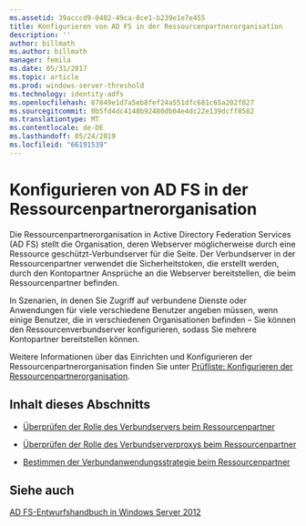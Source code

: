 ```yaml
---
ms.assetid: 39acccd9-0402-49ca-8ce1-b239e1e7e455
title: Konfigurieren von AD FS in der Ressourcenpartnerorganisation
description: ''
author: billmath
ms.author: billmath
manager: femila
ms.date: 05/31/2017
ms.topic: article
ms.prod: windows-server-threshold
ms.technology: identity-adfs
ms.openlocfilehash: 87849e1d7a5eb8fef24a551dfc681c65a202f027
ms.sourcegitcommit: 0b5fd4dc4148b92480db04e4dc22e139dcff8582
ms.translationtype: MT
ms.contentlocale: de-DE
ms.lasthandoff: 05/24/2019
ms.locfileid: "66191539"
---
```

# <a name="deploying-ad-fs-in-the-resource-partner-organization"></a>Konfigurieren von AD FS in der Ressourcenpartnerorganisation

Die Ressourcenpartnerorganisation in Active Directory Federation Services \(AD FS\) stellt die Organisation, deren Webserver möglicherweise durch eine Ressource geschützt\-Verbundserver für die Seite. Der Verbundserver in der Ressourcenpartner verwendet die Sicherheitstoken, die erstellt werden, durch den Kontopartner Ansprüche an die Webserver bereitstellen, die beim Ressourcenpartner befinden.  
  
In Szenarien, in denen Sie Zugriff auf verbundene Dienste oder Anwendungen für viele verschiedene Benutzer angeben müssen, wenn einige Benutzer, die in verschiedenen Organisationen befinden – Sie können den Ressourcenverbundserver konfigurieren, sodass Sie mehrere Kontopartner bereitstellen können.  
  
Weitere Informationen über das Einrichten und Konfigurieren der Ressourcenpartnerorganisation finden Sie unter [Prüfliste: Konfigurieren der Ressourcenpartnerorganisation](../../ad-fs/deployment/Checklist--Configuring-the-Resource-Partner-Organization.md).  
  
## <a name="in-this-section"></a>Inhalt dieses Abschnitts  
  
-   [Überprüfen der Rolle des Verbundservers beim Ressourcenpartner](Review-the-Role-of-the-Federation-Server-in-the-Resource-Partner.md)  
  
-   [Überprüfen der Rolle des Verbundserverproxys beim Ressourcenpartner](Review-the-Role-of-the-Federation-Server-Proxy-in-the-Resource-Partner.md)  
  
-   [Bestimmen der Verbundanwendungsstrategie beim Ressourcenpartner](Determine-Your-Federated-Application-Strategy-in-the-Resource-Partner.md)  
  

## <a name="see-also"></a>Siehe auch
[AD FS-Entwurfshandbuch in Windows Server 2012](AD-FS-Design-Guide-in-Windows-Server-2012.md)
